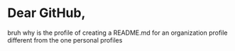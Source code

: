 # Dear GitHub,

bruh why is the profile of creating a README.md for an organization profile different from the one personal profiles